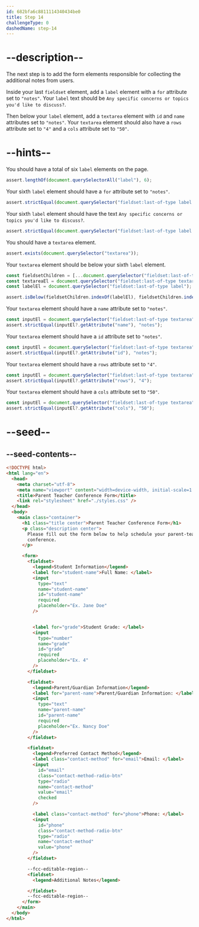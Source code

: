 ```yaml
---
id: 682bfa6c8811114340434be0
title: Step 14
challengeType: 0
dashedName: step-14
---
```


# --description--

The next step is to add the form elements responsible for collecting the additional notes from users. 

Inside your last `fieldset` element, add a `label` element with a `for` attribute set to `"notes"`.  Your `label` text should be `Any specific concerns or topics you'd like to discuss?`.

Then below your `label` element, add a `textarea` element with `id` and `name` attributes set to `"notes"`. Your `textarea` element should also have a `rows` attribute set to `"4"` and a `cols` attribute set to `"50"`.

# --hints--

You should have a total of six `label` elements on the page.

```js
assert.lengthOf(document.querySelectorAll("label"), 6);
```

Your sixth `label` element should have a `for` attribute set to `"notes"`.

```js
assert.strictEqual(document.querySelector("fieldset:last-of-type label:last-of-type")?.getAttribute("for"), "notes");
```

Your sixth `label` element should have the text `Any specific concerns or topics you'd like to discuss?`.

```js
assert.strictEqual(document.querySelector("fieldset:last-of-type label:last-of-type")?.innerText.trim(), "Any specific concerns or topics you'd like to discuss?");
```

You should have a `textarea` element.

```js
assert.exists(document.querySelector("textarea"));
```

Your `textarea` element should be below your sixth `label` element.

```js
const fieldsetChildren = [...document.querySelector("fieldset:last-of-type")?.children];
const textareaEl = document.querySelector("fieldset:last-of-type textarea");
const labelEl = document.querySelector("fieldset:last-of-type label");

assert.isBelow(fieldsetChildren.indexOf(labelEl), fieldsetChildren.indexOf(textareaEl));
```

Your `textarea` element should have a `name` attribute set to `"notes"`.

```js
const inputEl = document.querySelector("fieldset:last-of-type textarea");
assert.strictEqual(inputEl?.getAttribute("name"), "notes");
```

Your `textarea` element should have a `id` attribute set to `"notes"`.

```js
const inputEl = document.querySelector("fieldset:last-of-type textarea");
assert.strictEqual(inputEl?.getAttribute("id"), "notes");
```

Your `textarea` element should have a `rows` attribute set to `"4"`.

```js
const inputEl = document.querySelector("fieldset:last-of-type textarea");
assert.strictEqual(inputEl?.getAttribute("rows"), "4");
```

Your `textarea` element should have a `cols` attribute set to `"50"`.

```js
const inputEl = document.querySelector("fieldset:last-of-type textarea");
assert.strictEqual(inputEl?.getAttribute("cols"), "50");
```

# --seed--

## --seed-contents--

```html
<!DOCTYPE html>
<html lang="en">
  <head>
    <meta charset="utf-8">
    <meta name="viewport" content="width=device-width, initial-scale=1.0">
    <title>Parent Teacher Conference Form</title>
    <link rel="stylesheet" href="./styles.css" />
  </head>
  <body>
    <main class="container">
      <h1 class="title center">Parent Teacher Conference Form</h1>
      <p class="description center">
        Please fill out the form below to help schedule your parent-teacher
        conference.
      </p>

      <form>
        <fieldset>
          <legend>Student Information</legend>
          <label for="student-name">Full Name: </label>
          <input
            type="text"
            name="student-name"
            id="student-name"
            required
            placeholder="Ex. Jane Doe"
          />


          <label for="grade">Student Grade: </label>
          <input
            type="number"
            name="grade"
            id="grade"
            required
            placeholder="Ex. 4"
          />
        </fieldset>

        <fieldset>
          <legend>Parent/Guardian Information</legend>
          <label for="parent-name">Parent/Guardian Information: </label>
          <input
            type="text"
            name="parent-name"
            id="parent-name"
            required
            placeholder="Ex. Nancy Doe"
          />
        </fieldset>

        <fieldset>
          <legend>Preferred Contact Method</legend>
          <label class="contact-method" for="email">Email: </label>
          <input
            id="email"
            class="contact-method-radio-btn"
            type="radio"
            name="contact-method"
            value="email"
            checked
          />

          <label class="contact-method" for="phone">Phone: </label>
          <input
            id="phone"
            class="contact-method-radio-btn"
            type="radio"
            name="contact-method"
            value="phone"
          />
        </fieldset>

        --fcc-editable-region--
        <fieldset>
          <legend>Additional Notes</legend>

        </fieldset>
        --fcc-editable-region--
      </form>
    </main>
  </body>
</html>
```
